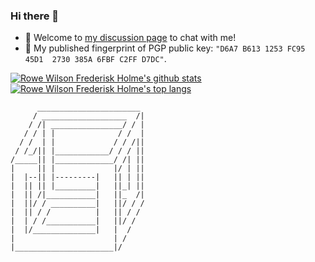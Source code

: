 ### Hi there 👋

- 💬 Welcome to [my discussion page](https://github.com/Frederisk/Frederisk/discussions) to chat with me!
- 🔏 My published fingerprint of PGP public key: `"D6A7 B613 1253 FC95 45D1  2730 385A 6FBF C2FF D7DC"`.

[![Rowe Wilson Frederisk Holme's github stats](https://github-readme-stats.vercel.app/api?username=Frederisk&count_private=true&theme=tokyonight&show_icons=true&bg_color=161b22)](https://github.com/anuraghazra/github-readme-stats) [![Rowe Wilson Frederisk Holme's top langs](https://github-readme-stats.vercel.app/api/top-langs/?username=Frederisk&theme=tokyonight&count_private=true&show_icons=true&layout=compact&bg_color=161b22&langs_count=8)](https://github.com/anuraghazra/github-readme-stats)

```text
      _______________________
     / ___________________  /|
    / /| ________________/ / |
   / / | |              / /  |
  / /  | |             / / /||
 / /_/|| |____________/ / / ||
/_____|| |_____________/ /| ||
|     || |             |/ | ||
|  |--|| |---------|   || | ||
|  || || |_________|   ||_| ||
|  || /|___________|   ||_  /|
|  ||/ / __________|   ||/ / /
|  || / /          |   || / /
|  | / /___________|   ||/ /
|  |/______________|   |  /
|                      | /
|______________________|/
```

<!--
**Frederisk/Frederisk** is a ✨ _special_ ✨ repository because its `README.md` (this file) appears on your GitHub profile.

Here are some ideas to get you started:
- 🔓🔒🔐🔑🗝
- 🔭 I’m currently working on ...
- 🌱 I’m currently learning ...
- 👯 I’m looking to collaborate on ...
- 🤔 I’m looking for help with ...
- 💬 Ask me about ...
- 📫 How to reach me: ...
- 😄 Pronouns: ...
- ⚡ Fun fact: ...
-->
